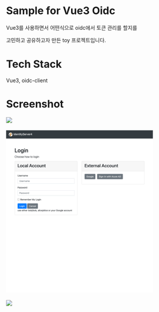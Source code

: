# Sample for Vue3 Oidc
Vue3를 사용하면서 어떤식으로 oidc에서 토큰 관리를 할지를

고민하고 공유하고자 만든 toy 프로젝트입니다.
# Tech Stack
Vue3, oidc-client

# Screenshot
<img src="https://github.com/deokgoo/vue3-sample_oidc/blob/master/screenshot/screenshot1.png?raw=true" width="400px" height=""></img>
<br/><br/>
<img src="https://github.com/deokgoo/vue3-sample_oidc/blob/master/screenshot/screenshot2.png?raw=true" width="400px" height=""></img>
<br/><br/>
<img src="https://github.com/deokgoo/vue3-sample_oidc/blob/master/screenshot/screenshot3.png?raw=true" width="400px" height=""></img>